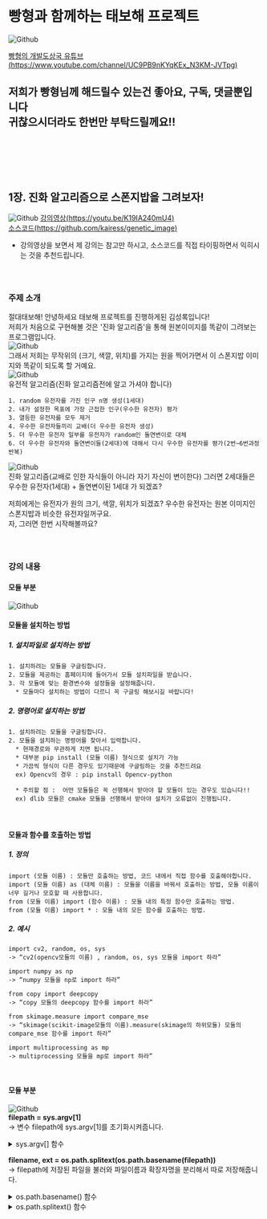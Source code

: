 # 빵형과 함께하는 태보해 프로젝트  
![Github](04.png)  
  
[빵형의 개발도상국 유튜브(https://www.youtube.com/channel/UC9PB9nKYqKEx_N3KM-JVTpg)](https://www.youtube.com/channel/UC9PB9nKYqKEx_N3KM-JVTpg "title")  
  
  저희가 빵형님께 해드릴수 있는건 좋아요, 구독, 댓글뿐입니다  
  귀찮으시더라도 한번만 부탁드릴께요!!  
　  
　  
 　 
-----------------

## 1장. 진화 알고리즘으로 스폰지밥을 그려보자!
  
  ![Github](05.png) 
  [강의영상(https://youtu.be/K19IA240mU4)](https://youtu.be/K19IA240mU4 "title")  
  [소스코드(https://github.com/kairess/genetic_image)](https://github.com/kairess/genetic_image "title")  
  
  * 강의영상을 보면서 제 강의는 참고만 하시고, 소스코드를 직접 타이핑하면서 익히시는 것을 추천드립니다.  
　  
　  
  
### 주제 소개  
절대태보해! 안녕하세요 태보해 프로젝트를 진행하게된 김성록입니다!  
저희가 처음으로 구현해볼 것은 '진화 알고리즘'을 통해 원본이미지를 똑같이 그려보는 프로그램입니다.  
![Github](spongebob.jpg)  
그래서 저희는 무작위의 (크기, 색깔, 위치)를 가지는 원을 찍어가면서 이 스폰지밥 이미지와 똑같이 되도록 할 거예요.  
![Github](07.png)  
유전적 알고리즘(진화 알고리즘전에 알고 가셔야 합니다)  
  
    1. random 유전자를 가진 인구 n명 생성(1세대)  
    2. 내가 설정한 목표에 가장 근접한 인구(우수한 유전자) 평가  
    3. 열등한 유전자를 모두 제거  
    4. 우수한 유전자들끼리 교배(더 우수한 유전자 생성)  
    5. 더 우수한 유전자 일부를 유전자가 random인 돌연변이로 대체
    6. 더 우수한 유전자와 돌연변이들(2세대)에 대해서 다시 우수한 유전자를 평가(2번~6번과정 반복)  
  
  
![Github](08.png)  
진화 알고리즘(교배로 인한 자식들이 아니라 자기 자신이 변이한다) 
그러면 2세대들은 우수한 유전자(1세대) + 돌연변이된 1세대 가 되겠죠?  
  
저희에게는 유전자가 원의 크기, 색깔, 위치가 되겠죠? 우수한 유전자는 원본 이미지인 스폰지밥과 비슷한 유전자일꺼구요.  
자, 그러면 한번 시작해볼까요?  
　  
　   
    
### 강의 내용  
  
#### 모듈 부분　  
![Github](01.png)   
  
  
#### 모듈을 설치하는 방법
  ##### 1. 설치파일로 설치하는 방법  
    1. 설치하려는 모듈을 구글링합니다.  
    2. 모듈을 제공하는 홈페이지에 들어가서 모듈 설치파일을 받습니다.  
    3. 각 모듈에 맞는 환경변수와 설정들을 설정해줍니다.    
      * 모듈마다 설치하는 방법이 다르니 꼭 구글링 해보시길 바랍니다!

  ##### 2. 명령어로 설치하는 방법  
    1. 설치하려는 모듈을 구글링합니다.  
    2. 모듈을 설치하는 명령어를 찾아서 입력합니다.  
      * 현재경로와 무관하게 치면 됩니다.  
      * 대부분 pip install (모듈 이름) 형식으로 설치가 가능  
      * 가끔씩 형식이 다른 경우도 있기때문에 구글링하는 것을 추천드려요  
      ex) Opencv의 경우 : pip install Opencv-python  
        
      * 주의할 점 :  어떤 모듈들은 꼭 선행해서 받아야 할 모듈이 있는 경우도 있습니다!!   
      ex) dlib 모듈은 cmake 모듈을 선행해서 받아야 설치가 오류없이 진행됩니다.
　     
          
      
#### 모듈과 함수를 호출하는 방법
  
  ##### 1. 정의
    import (모듈 이름) : 모듈만 호출하는 방법, 코드 내에서 직접 함수를 호출해야합니다.  
    import (모듈 이름) as (대체 이름) : 모듈을 이름을 바꿔서 호출하는 방법, 모듈 이름이 너무 길거나 모호할 때 사용합니다.  
    from (모듈 이름) import (함수 이름) : 모듈 내의 특정 함수만 호출하는 방법.  
    from (모듈 이름) import * : 모듈 내의 모든 함수를 호출하는 방법.  
    
  ##### 2. 예시
       
    import cv2, random, os, sys  
    -> “cv2(opencv모듈의 이름) , random, os, sys 모듈을 import 하라”  
  
    import numpy as np  
    -> “numpy 모듈을 np로 import 하라”   
  
    from copy import deepcopy  
    -> “copy 모듈의 deepcopy 함수를 import 하라”
  
    from skimage.measure import compare_mse  
    -> “skimage(scikit-image모듈의 이름).measure(skimage의 하위모듈) 모듈의 compare_mse 함수를 import 하라”  
  
    import multiprocessing as mp  
    -> multiprocessing 모듈을 mp로 import 하라”
 
  
  
#### 모듈 부분　  
![Github](02.png)    
**filepath = sys.argv[1]**  
  -> 변수 filepath에 sys.argv[1]를 초기화시켜줍니다.  
<details>
  <summary>sys.argv[] 함수</summary>
  <div markdown="1">  

  ### sys 모듈 - argv[] 함수

  ##### 함수 의미
    개발자가 입력하는 명령어를 string으로 받는 함수  

  ##### 입력 형식
    sys.argv[int]  

  ##### 반환 형식
    string

  ##### 사용 방법   
    1. import sys ( sys 모듈을 import 해줍니다.)   
    2. sys.argv[n] ( int형의 순서 n을 넣어줍니다.)   

  ##### 사용 예시  
  > ###### [cmd창]    
  >     python d:\argvTest.py arg1 arg2  
  > ###### [결과창]
  >     argv[0] value = argvTest (파일이름;디폴트값)  
  >     argv[1] value = arg1  
  >     argv[2] value = arg2  

   -----------

  </div>
</details>  
  
**filename, ext = os.path.splitext(os.path.basename(filepath))**  
  -> filepath에 저장된 파일을 불러와 파일이름과 확장자명을 분리해서 따로 저장해줍니다.  
<details>
  <summary>os.path.basename() 함수</summary>
  <div markdown="1">  

  ### os 모듈 - os.path.basename() 함수

  ##### 함수 의미
    파일을 보여주는 함수 / 형식에 맞지않으면 아무것도 나오지 않습니다.  

  ##### 입력 형식
    os.path.basename(string)

  ##### 반환 형식
    string

  ##### 사용 방법   
    1. import os ( os 모듈을 import 해줍니다.)   
    2. os.path.basename(name) ( string형의 파일경로 name을 넣어줍니다.)   

  ##### 사용 예시  
  > ###### [코드창]    
  >     name = c:\temp\python\data.txt  
  > ###### [결과창]
  >     os.path.basename(name) = “data.txt”  

   -----------

  </div>
</details>  
<details>
  <summary>os.path.splitext() 함수</summary>
  <div markdown="1">  

  ### os 모듈 - os.path.splitext() 함수

  ##### 함수 의미
    확장자만 따로 떨어뜨리는 함수  

  ##### 입력 형식
    os.path.splitext(string)

  ##### 반환 형식
    string, string

  ##### 사용 방법   
    1. import os ( os 모듈을 import 해줍니다.)   
    2. os.path.splitext(name) ( string형의 파일이름 name을 넣어줍니다.)   

  ##### 사용 예시  
  > ###### [코드창]    
  >     name = data.txt 
  > ###### [결과창]
  >     os.path.splitext(name) = “data”, “.txt”  

   -----------

  </div>
</details>  
